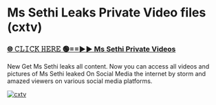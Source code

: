 # Ms Sethi Leaks Private Video files (cxtv)

<h3><a href="https://mediafirerr.pages.dev?q=Ms+Sethi&ref=R42" rel="nofollow">🌐 𝙲𝙻𝙸𝙲𝙺 𝙷𝙴𝚁𝙴 🟢==►► Ms Sethi Private Videos</a></h3>

New Get Ms Sethi leaks all content. Now you can access all videos and pictures of Ms Sethi leaked On Social Media the internet by storm and amazed viewers on various social media platforms.

[![cxtv](https://github.com/user-attachments/assets/26341bd8-4b91-4a20-822e-3fd5d525dd40)](https://mediafirerr.pages.dev?q=Ms+Sethi&ref=R42)

